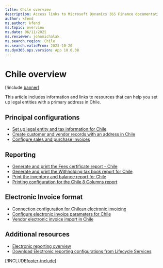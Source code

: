 ```yaml
---
title: Chile overview
description: Access links to Microsoft Dynamics 365 Finance documentation resources for Chile, including links that direct to resources about electronic invoicing. 
author: kfend
ms.author: kfend
ms.topic: overview
ms.date: 06/11/2025
ms.reviewer: johnmichalak
ms.search.region: Chile
ms.search.validFrom: 2023-10-20
ms.dyn365.ops.version: App 10.0.38
---
```


# Chile overview

[!include [banner](../../includes/banner.md)]

This article includes information and links to resources that can help you set up legal entities with a primary address in Chile.

## Principal configurations
- [Set up legal entity and tax information for Chile](ltm-chile-set-up-legal-entity-tax-information.md)
- [Create customer and vendor records with an address in Chile](ltm-chile-customer-vendor-addresses.md)
- [Configure sales and purchase invoices](ltm-chile-configure-sales-purchase-invoices.md)

## Reporting
- [Generate and print the Fees certificate report - Chile](ltm-chile-fees-certificate-resume.md)
- [Generate and print the Withholding tax book report for Chile](ltm-chile-withholding-book.md)
- [Print the inventory and balance report for Chile](ltm-chile-inventory-balance-report.md)
- [Printing configuration for the Chile 8 Columns report](ltm-8-columns-report.md)

## Electronic Invoice format
- [Connection configuration for Chilean electronic invoicing](ltm-chile-elec-invo-conncection.md)
- [Configure electronic invoice parameters for Chile](ltm-chile-conf-electronic-invoice.md)
- [Vendor electronic invoice import in Chile](ltm-chl-vend-e-invoice.md)

## Additional resources

- [Electronic reporting overview](../../../fin-ops-core/dev-itpro/analytics/general-electronic-reporting.md)
- [Download Electronic reporting configurations from Lifecycle Services](../../../fin-ops-core/dev-itpro/analytics/download-electronic-reporting-configuration-lcs.md)

[!INCLUDE[footer-include](../../../includes/footer-banner.md)]
